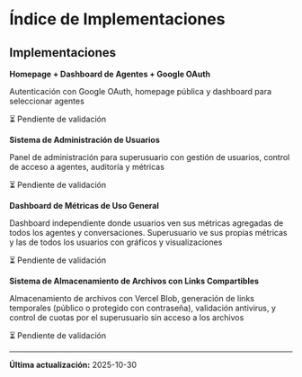 # Índice de Implementaciones

## Implementaciones

**Homepage + Dashboard de Agentes + Google OAuth**

Autenticación con Google OAuth, homepage pública y dashboard para seleccionar agentes

⏳ Pendiente de validación

**Sistema de Administración de Usuarios**

Panel de administración para superusuario con gestión de usuarios, control de acceso a agentes, auditoría y métricas

⏳ Pendiente de validación

**Dashboard de Métricas de Uso General**

Dashboard independiente donde usuarios ven sus métricas agregadas de todos los agentes y conversaciones. Superusuario ve sus propias métricas y las de todos los usuarios con gráficos y visualizaciones

⏳ Pendiente de validación

**Sistema de Almacenamiento de Archivos con Links Compartibles**

Almacenamiento de archivos con Vercel Blob, generación de links temporales (público o protegido con contraseña), validación antivirus, y control de cuotas por el superusuario sin acceso a los archivos

⏳ Pendiente de validación

---

**Última actualización:** 2025-10-30
